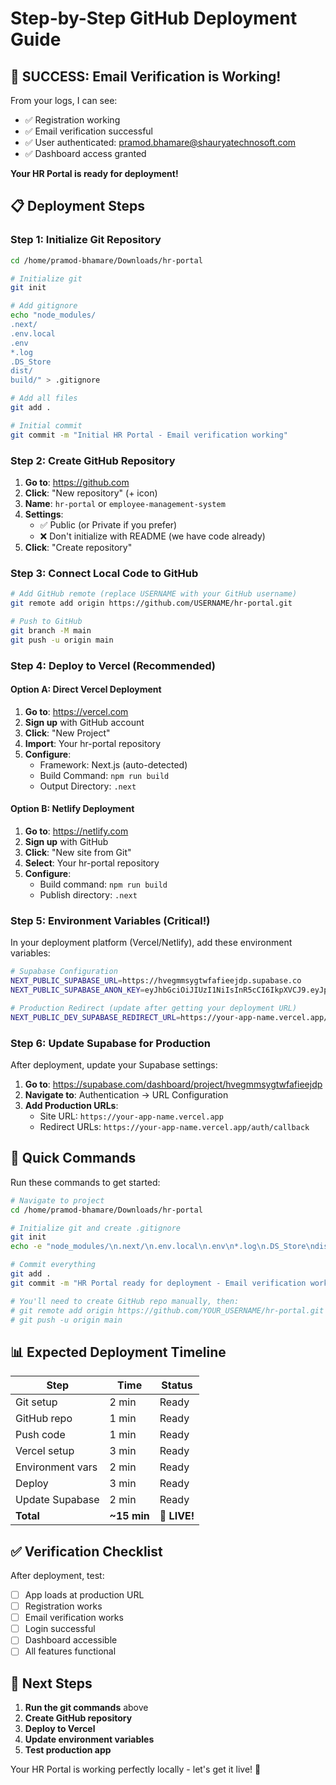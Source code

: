 # Step-by-Step GitHub Deployment Guide

## 🎉 SUCCESS: Email Verification is Working!

From your logs, I can see:
- ✅ Registration working
- ✅ Email verification successful  
- ✅ User authenticated: pramod.bhamare@shauryatechnosoft.com
- ✅ Dashboard access granted

**Your HR Portal is ready for deployment!**

## 📋 Deployment Steps

### Step 1: Initialize Git Repository
```bash
cd /home/pramod-bhamare/Downloads/hr-portal

# Initialize git
git init

# Add gitignore
echo "node_modules/
.next/
.env.local
.env
*.log
.DS_Store
dist/
build/" > .gitignore

# Add all files
git add .

# Initial commit
git commit -m "Initial HR Portal - Email verification working"
```

### Step 2: Create GitHub Repository
1. **Go to**: https://github.com
2. **Click**: "New repository" (+ icon)
3. **Name**: `hr-portal` or `employee-management-system`
4. **Settings**:
   - ✅ Public (or Private if you prefer)
   - ❌ Don't initialize with README (we have code already)
5. **Click**: "Create repository"

### Step 3: Connect Local Code to GitHub
```bash
# Add GitHub remote (replace USERNAME with your GitHub username)
git remote add origin https://github.com/USERNAME/hr-portal.git

# Push to GitHub
git branch -M main
git push -u origin main
```

### Step 4: Deploy to Vercel (Recommended)

#### Option A: Direct Vercel Deployment
1. **Go to**: https://vercel.com
2. **Sign up** with GitHub account
3. **Click**: "New Project"
4. **Import**: Your hr-portal repository
5. **Configure**:
   - Framework: Next.js (auto-detected)
   - Build Command: `npm run build`
   - Output Directory: `.next`

#### Option B: Netlify Deployment
1. **Go to**: https://netlify.com
2. **Sign up** with GitHub
3. **Click**: "New site from Git"
4. **Select**: Your hr-portal repository
5. **Configure**:
   - Build command: `npm run build`
   - Publish directory: `.next`

### Step 5: Environment Variables (Critical!)

In your deployment platform (Vercel/Netlify), add these environment variables:

```bash
# Supabase Configuration
NEXT_PUBLIC_SUPABASE_URL=https://hvegmmsygtwfafieejdp.supabase.co
NEXT_PUBLIC_SUPABASE_ANON_KEY=eyJhbGciOiJIUzI1NiIsInR5cCI6IkpXVCJ9.eyJpc3MiOiJzdXBhYmFzZSIsInJlZiI6Imh2ZWdtbXN5Z3R3ZmFmaWVlamRwIiwicm9sZSI6ImFub24iLCJpYXQiOjE3NTg1MzE2OTYsImV4cCI6MjA3NDEwNzY5Nn0.Qri2VK2Fj68k0vyIDY7UBxJWzzqu2IhhPtxQzg5-LHc

# Production Redirect (update after getting your deployment URL)
NEXT_PUBLIC_DEV_SUPABASE_REDIRECT_URL=https://your-app-name.vercel.app/auth/callback
```

### Step 6: Update Supabase for Production

After deployment, update your Supabase settings:

1. **Go to**: https://supabase.com/dashboard/project/hvegmmsygtwfafieejdp
2. **Navigate to**: Authentication → URL Configuration
3. **Add Production URLs**:
   - Site URL: `https://your-app-name.vercel.app`
   - Redirect URLs: `https://your-app-name.vercel.app/auth/callback`

## 🚀 Quick Commands

Run these commands to get started:

```bash
# Navigate to project
cd /home/pramod-bhamare/Downloads/hr-portal

# Initialize git and create .gitignore
git init
echo -e "node_modules/\n.next/\n.env.local\n.env\n*.log\n.DS_Store\ndist/\nbuild/\ntest-*.js\n*-TESTING.md" > .gitignore

# Commit everything
git add .
git commit -m "HR Portal ready for deployment - Email verification working"

# You'll need to create GitHub repo manually, then:
# git remote add origin https://github.com/YOUR_USERNAME/hr-portal.git
# git push -u origin main
```

## 📊 Expected Deployment Timeline

| Step | Time | Status |
|------|------|--------|
| Git setup | 2 min | Ready |
| GitHub repo | 1 min | Ready |
| Push code | 1 min | Ready |
| Vercel setup | 3 min | Ready |
| Environment vars | 2 min | Ready |
| Deploy | 3 min | Ready |
| Update Supabase | 2 min | Ready |
| **Total** | **~15 min** | **🚀 LIVE!** |

## ✅ Verification Checklist

After deployment, test:
- [ ] App loads at production URL
- [ ] Registration works
- [ ] Email verification works  
- [ ] Login successful
- [ ] Dashboard accessible
- [ ] All features functional

## 🎯 Next Steps

1. **Run the git commands** above
2. **Create GitHub repository**
3. **Deploy to Vercel**
4. **Update environment variables**
5. **Test production app**

Your HR Portal is working perfectly locally - let's get it live! 🚀